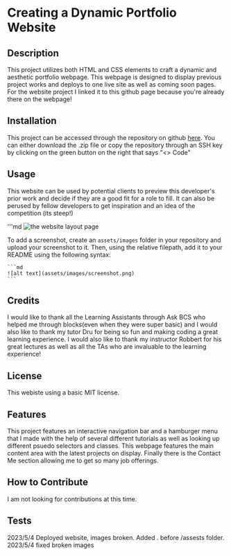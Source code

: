 # Creating a Dynamic Portfolio Website

## Description

This project utilizes both HTML and CSS elements to craft a dynamic and aesthetic portfolio webpage. This webpage is designed to display previous project works and deploys to one live site as well as coming soon pages. For the website project I linked it to this github page because you're already there on the webpage! 

## Installation

This project can be accessed through the repository on github <a href="https://github.com/octo-xz/create-portfolio-challenge-2">here</a>. You can either download the .zip file or copy the repository through an SSH key by clicking on the green button on the right that says "<> Code"

## Usage

This website can be used by potential clients to preview this developer's prior work and decide if they are a good fit for a role to fill. It can also be perused by fellow developers to get inspiration and an idea of the competition (its steep!)

'''md
![the website layout page]()

To add a screenshot, create an `assets/images` folder in your repository and upload your screenshot to it. Then, using the relative filepath, add it to your README using the following syntax:

    ```md
    ![alt text](assets/images/screenshot.png)
    ```

## Credits

I would like to thank all the Learning Assistants through Ask BCS who helped me through blocks(even when they were super basic) and I would also like to thank my tutor Dru for being so fun and making coding a great learning experience. I would also like to thank my instructor Robbert for his great lectures as well as all the TAs who are invaluable to the learning experience!

## License

This webiste using a basic MIT license.

## Features

This project features an interactive navigation bar and a hamburger menu that I made with the help of several different tutorials as well as looking up different psuedo selectors and classes. 
This webpage features the main content area with the latest projects on display. Finally there is the Contact Me section allowing me to get so many job offerings.

## How to Contribute

I am not looking for contributions at this time.

## Tests

2023/5/4 Deployed website, images broken. Added . before /assests folder.
2023/5/4 fixed broken images

